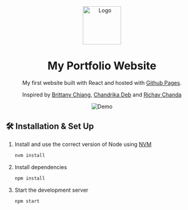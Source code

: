 <div align="center">
  <img alt="Logo" src="https://github.com/sandramtzd/my_portfolio/blob/main/src/assets/Logo.png" width="100" />
</div>
<h1 align="center">
  My Portfolio Website
</h1>
<p align="center">
  My first website built with React and hosted with <a href="https://pages.github.com/" target="_blank">Github Pages</a>.</p>
<p align= "center">
  Inspired by 
  <a href="https://github.com/bchiang7/v4">Brittany Chiang</a>,
  <a href="https://github.com/chandrikadeb7/chandrikadeb7.github.io">Chandrika Deb</a> and
  <a href="https://github.com/rishavchanda/rishavchanda.github.io">Richav Chanda</a>
</p>


<div align="center">
  <img alt="Demo" src="https://github.com/sandramtzd/my_portfolio/blob/main/src/assets/Demo.png" />
</div>



## 🛠 Installation & Set Up


1. Install and use the correct version of Node using [NVM](https://github.com/nvm-sh/nvm)

   ```sh
   nvm install
   ```

2. Install dependencies

   ```sh
   npm install
   ```

3. Start the development server

   ```sh
   npm start
   ```
